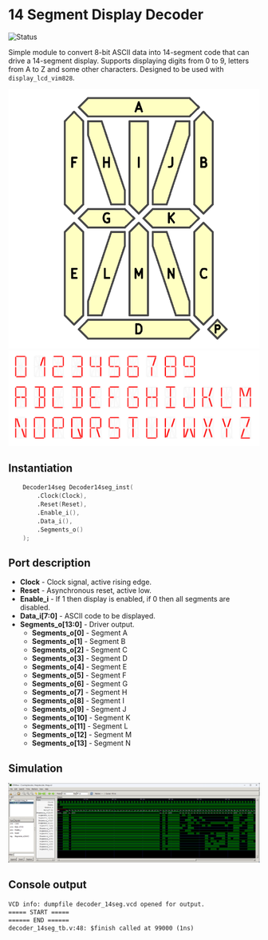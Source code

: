 # 14 Segment Display Decoder

![Status](https://img.shields.io/badge/STATUS-READY-green.svg)

Simple module to convert 8-bit ASCII data into 14-segment code that can drive a 14-segment display. Supports displaying digits from 0 to 9, letters from A to Z and some other characters. Designed to be used with `display_lcd_vim828`.

![Segments](legend.png "Segments")
![Font](font.png "Font")

## Instantiation

```verilog
	Decoder14seg Decoder14seg_inst(
		.Clock(Clock),
		.Reset(Reset),
		.Enable_i(),
		.Data_i(),
		.Segments_o()
	);
```

## Port description

+ **Clock** - Clock signal, active rising edge.
+ **Reset** - Asynchronous reset, active low.
+ **Enable_i** - If 1 then display is enabled, if 0 then all segments are disabled.
+ **Data_i[7:0]** - ASCII code to be displayed.
+ **Segments_o[13:0]** - Driver output.
	+ **Segments_o[0]** - Segment A
	+ **Segments_o[1]** - Segment B
	+ **Segments_o[2]** - Segment C
	+ **Segments_o[3]** - Segment D
	+ **Segments_o[4]** - Segment E
	+ **Segments_o[5]** - Segment F
	+ **Segments_o[6]** - Segment G
	+ **Segments_o[7]** - Segment H
	+ **Segments_o[8]** - Segment I
	+ **Segments_o[9]** - Segment J
	+ **Segments_o[10]** - Segment K
	+ **Segments_o[11]** - Segment L
	+ **Segments_o[12]** - Segment M
	+ **Segments_o[13]** - Segment N
  
## Simulation

![Simulation](simulation.png "Simulation")

## Console output

	VCD info: dumpfile decoder_14seg.vcd opened for output.
	===== START =====
	====== END ======
	decoder_14seg_tb.v:48: $finish called at 99000 (1ns)
